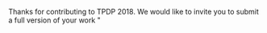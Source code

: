 Thanks for contributing to TPDP 2018. We would like to invite you to submit a full version of your work "<TITLE>" for a special issue of the Journal of Privacy and Confidentiality for TPDP <TPDPYEAR>. All submitted papers will be reviewed accordingly to the standards of regular JPC submissions. 
 
The deadline for submitting your work is **March 15th <TPDPYEAR+1>**. Please submit to the Journal’s submission system at https://journalprivacyconfidentiality.org/index.php/jpc/about/submissions, choose "TPDP 2020" as "Section" so the Journal can route your submission accordingly.
 
The Journal uses a single round of reviews. We will try to speed up the review process by sending each paper to reviewers as soon as they are submitted, and otherwise adhere to the following timetable:

March 15, <TPDPYEAR+1> Deadline for submission
May 15, <TPDPYEAR+1> End first round of reviews
July 1, <TPDPYEAR+1> Deadline final version
September 15, <TPDPYEAR+1> Publication of the special issue

If your paper is ready, there is no need to wait the March 15th deadline!
 
In preparing your manuscript please consult the Journal’s submission guidelines as described at

https://journalprivacyconfidentiality.org/index.php/jpc/about/submissions
  
In particular, we encourage authors to use LaTeX, and to use the Journal’s "jpc.cls" for formatting. If your paper will be longer than 20 pages, please consider splitting the paper in two distinct parts: a main manuscript and supplementary material/online appendix.
 
Please let us know by **Feb 15** if you intend to submit a full version of your work.
